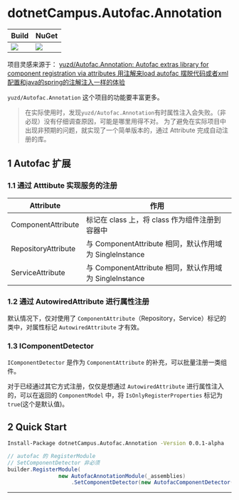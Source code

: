 # dotnetCampus.Autofac.Annotation

| Build | NuGet |
|--|--|
|![](https://github.com/dotnet-campus/Autofac.Annotation/workflows/.NET%20Core/badge.svg)|[![](https://img.shields.io/nuget/v/dotnetCampus.Autofac.Annotation.svg)](https://www.nuget.org/packages/dotnetCampus.Autofac.Annotation)|

项目灵感来源于：
[yuzd/Autofac.Annotation: Autofac extras library for component registration via attributes 用注解来load autofac 摆脱代码或者xml配置和java的spring的注解注入一样的体验](https://github.com/yuzd/Autofac.Annotation )

`yuzd/Autofac.Annotation` 这个项目的功能要丰富更多。

> 在实际使用时，发现`yuzd/Autofac.Annotation`有时属性注入会失败。（非必现）没有仔细调查原因，可能是哪里用得不对。
> 为了避免在实际项目中出现非预期的问题，就实现了一个简单版本的，通过 Attribute 完成自动注册的库。

## 1 Autofac 扩展

### 1.1 通过 Atttibute 实现服务的注册

| Attribute           | 作用                                                   |
|---------------------|------------------------------------------------------|
| ComponentAttribute  | 标记在 class 上，将 class 作为组件注册到容器中          |
| RepositoryAttribute | 与 ComponentAttribute 相同，默认作用域为 SingleInstance |
| ServiceAttribute    | 与 ComponentAttribute 相同，默认作用域为 SingleInstance |

### 1.2 通过 AutowiredAttribute 进行属性注册

默认情况下，仅对使用了 `ComponentAttribute`（Repository，Service）标记的类中，对属性标记 `AutowiredAttribute` 才有效。

### 1.3 IComponentDetector

`IComponentDetector` 是作为 `ComponentAttribute` 的补充，可以批量注册一类组件。

对于已经通过其它方式注册，仅仅是想通过 `AutowiredAttribute` 进行属性注入的，可以在返回的 `ComponentModel` 中，将 `IsOnlyRegisterProperties` 标记为 `true`(这个是默认值)。

## 2 Quick Start

``` bash
Install-Package dotnetCampus.Autofac.Annotation -Version 0.0.1-alpha
```

``` csharp
// autofac 的 RegisterModule
// SetComponentDetector 非必须
builder.RegisterModule(
                new AutofacAnnotationModule(_assemblies)
                    .SetComponentDetector(new AutofacComponentDetector()));
```

---
